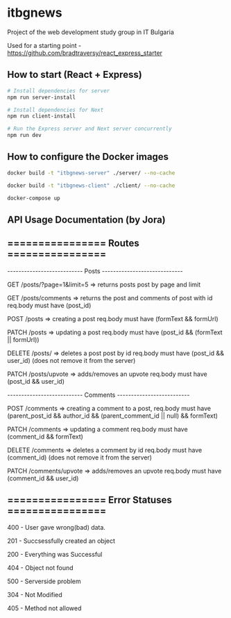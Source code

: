 # itbgnews

Project of the web development study group in IT Bulgaria

Used for a starting point - https://github.com/bradtraversy/react_express_starter

## How to start (React + Express)

```bash
# Install dependencies for server
npm run server-install

# Install dependencies for Next
npm run client-install

# Run the Express server and Next server concurrently
npm run dev
```

## How to configure the Docker images

```bash
docker build -t "itbgnews-server" ./server/ --no-cache
```

```bash
docker build -t "itbgnews-client" ./client/ --no-cache
```

```bash
docker-compose up
```

## API Usage Documentation (by Jora)

## ================ Routes ================

--------------------------- Posts -----------------------------

GET      /posts/?page=1&limit=5 => returns posts post by page and limit

GET      /posts/comments => returns the post and comments of post with id req.body must have (post_id)

POST     /posts => creating a post req.body must have (formText && formUrl)

PATCH    /posts => updating a post req.body must have (post_id && (formText || formUrl))

DELETE   /posts/ => deletes a post post by id req.body must have (post_id && user_id) (does not remove it from the server)

PATCH    /posts/upvote => adds/removes an upvote req.body must have (post_id && user_id)

--------------------------- Comments --------------------------

POST     /comments => creating a comment to a post, req.body must have (parent_post_id && author_id && (parent_comment_id || null) && formText)

PATCH    /comments => updating a comment req.body must have (comment_id && formText)

DELETE   /comments => deletes a comment by id req.body must have (comment_id) (does not remove it from the server)

PATCH    /comments/upvote => adds/removes an upvote req.body must have (comment_id && user_id)

## ================ Error Statuses ================
400 - User gave wrong(bad) data.

201 - Succsessfully created an object

200 - Everything was Successful

404 - Object not found

500 - Serverside problem

304 - Not Modified

405 - Method not allowed
